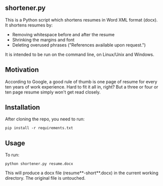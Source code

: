 shortener.py
--------------
This is a Python script which shortens resumes in Word XML format (docx). It shortens resumes by:

- Removing whitespace before and after the resume
- Shrinking the margins and font
- Deleting overused phrases ("References available upon request.")

It is intended to be run on the command line, on Linux/Unix and Windows.

Motivation
-------------

According to Google, a good rule of thumb is one page of resume for every ten years of work experience. 
Hard to fit it all in, right? But a three or four or ten page resume simply won't get read closely.

Installation
--------------

After cloning the repo, you need to run:

```
pip install -r requirements.txt
```

Usage
--------------

To run:
```
python shortener.py resume.docx
```

This will produce a docx file (resume**-short**.docx) in the current working directory. The original file is untouched.
